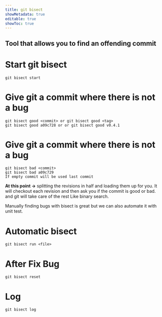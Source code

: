 ```yaml
---
title: git bisect
showMetadata: true
editable: true
showToc: true
---
```



## Tool that allows you to find an offending commit
# Start git bisect
```
git bisect start
```
# Give git a commit where there is not a bug
```
git bisect good <commit> or git bisect good <tag>
git bisect good a09c728 or or git bisect good v0.4.1
```
# Give git a commit where there is not a bug
```
git bisect bad <commit>
git bisect bad a09c729
If empty commit will be used last commit
```

**At this point →** splitting  the revisions in half and loading them up for you. It will checkout each revision and then ask you if the commit is good or bad. and git will take care of the rest Like binary search.

Manually finding bugs with bisect is great but we can also automate it with unit test.

# Automatic bisect 
```
git bisect run <file>
```

# After Fix Bug
```
git bisect reset
```

# Log
```
git bisect log
```